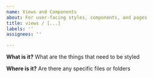 ```yaml
---
name: Views and Components
about: For user-facing styles, components, and pages
title: views / [...]
labels: ''
assignees: ''

---
```


**What is it?**
What are the things that need to be styled

**Where is it?**
Are there any specific files or folders
